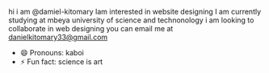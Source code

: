 hi i am  @damiel-kitomary
Iam interested in website designing
I am currently studying at mbeya university of science and technonology
i am looking to collaborate in web designing
you can email me at danielkitomary33@gmail.com
- 😄 Pronouns: kaboi
- ⚡ Fun fact: science is art

<!---
Daniel-Kitomary/Daniel-Kitomary is a ✨ special ✨ repository because its `README.md` (this file) appears on your GitHub profile.
You can click the Preview link to take a look at your changes.
--->
